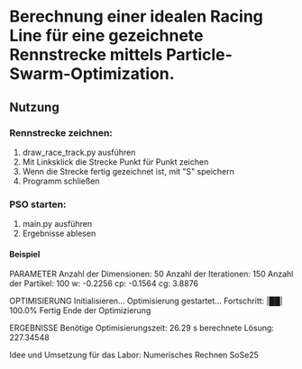 # Berechnung einer idealen Racing Line für eine gezeichnete Rennstrecke mittels Particle-Swarm-Optimization.
## Nutzung
### Rennstrecke zeichnen:
1. draw_race_track.py ausführen
2. Mit Linksklick die Strecke Punkt für Punkt zeichen
3. Wenn die Strecke fertig gezeichnet ist, mit "S" speichern
4. Programm schließen

### PSO starten:
1. main.py ausführen
2. Ergebnisse ablesen

#### Beispiel
PARAMETER
Anzahl der Dimensionen: 50
Anzahl der Iterationen: 150
Anzahl der Partikel: 100
w: -0.2256	cp: -0.1564	cg: 3.8876

OPTIMISIERUNG
Initialisieren...
Optimisierung gestartet...
Fortschritt: |██| 100.0% Fertig
Ende der Optimizierung

ERGEBNISSE
Benötige Optimisierungszeit: 26.29 s
berechnete Lösung: 227.34548






Idee und Umsetzung für das Labor: Numerisches Rechnen SoSe25
